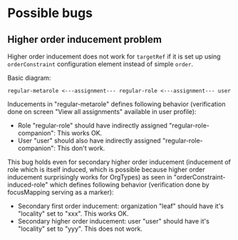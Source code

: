 # Possible bugs

## Higher order inducement problem

Higher order inducement does not work for `targetRef` if it is set up using
`orderConstraint` configuration element instead of simple
`order`.

Basic diagram:

`regular-metarole <---assignment--- regular-role <---assignment--- user`

Inducements in "regular-metarole" defines following behavior (verification done on screen "View all assignments" available in user profile):

- Role "regular-role" should have indirectly assigned "regular-role-companion": This works OK.
- User "user" should also have indirectly assigned "regular-role-companion": This don't work.

This bug holds even for secondary higher order inducement
(inducement of role which is itself induced, which is possible because higher order inducement surprisingly
works for OrgTypes) as seen in
"orderConstraint-induced-role" which defines following behavior (verification done by focusMapping serving as a marker):

- Secondary first order inducement: organization "leaf" should have it's
    "locality" set to "xxx". This works OK.
- Secondary higher order inducement: user "user" should have it's
    "locality" set to "yyy". This does not work.
